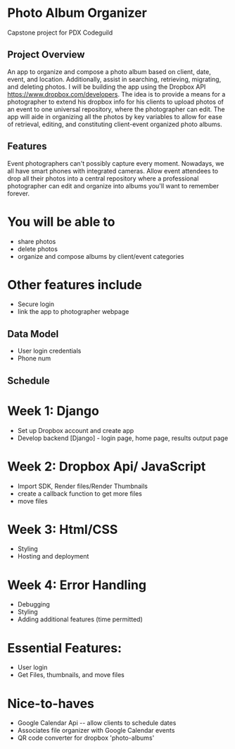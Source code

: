 ﻿# Photo Album Organizer 
 Capstone project for PDX Codeguild 
 
 ## Project Overview
 An app to organize and compose a photo album based on client, date, event, and location. Additionally, assist in searching, retrieving, migrating, and deleting photos. I will be building the app using the Dropbox API https://www.dropbox.com/developers. The idea is to provide a means for a photographer to extend his dropbox info for his clients to upload photos of an event to one universal repository, where the photographer can edit. The app will aide in organizing all the photos by key variables to allow for ease of retrieval, editing, and constituting client-event organized photo albums. 
 
## Features
Event photographers can't possibly capture every moment. Nowadays, we all have smart phones with integrated cameras. Allow event attendees to drop all their photos into a central repository where a professional photographer can edit and organize into albums you'll want to remember forever.

# You will be able to 
+ share photos
+ delete photos
+ organize and compose albums by client/event categories

# Other features include 
+ Secure login
+ link the app to photographer webpage

## Data Model
+ User login credentials
+ Phone num

## Schedule
# Week 1: Django
+ Set up Dropbox account and create app
+ Develop backend [Django] - login page, home page, results output page
# Week 2: Dropbox Api/ JavaScript
+ Import SDK, Render files/Render Thumbnails
+ create a callback function to get more files
+ move files
# Week 3: Html/CSS 
+ Styling
+ Hosting and deployment
# Week 4: Error Handling
+ Debugging
+ Styling
+ Adding additional features (time permitted)

# Essential Features:
+ User login
+ Get Files, thumbnails, and move files

# Nice-to-haves
+ Google Calendar Api -- allow clients to schedule dates
+ Associates file organizer with Google Calendar events
+ QR code converter for dropbox 'photo-albums'

